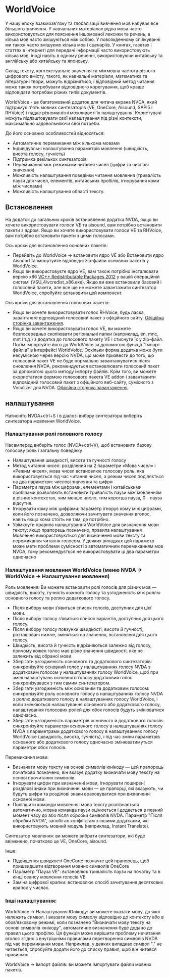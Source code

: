 # WorldVoice

У нашу епоху взаємозв'язку та глобалізації вивчення мов набуває все більшого значення. У навчальних матеріалах рідна мова часто використовується для пояснення іншомовної лексики та речень, а кілька мов часто змішуються між собою. У повсякденному спілкуванні ми також часто змішуємо кілька мов і сценаріїв. У книгах, газетах і статтях в Інтернеті для передачі інформації часто використовують кілька мов, іноді навіть в одному реченні, використовуючи китайську та англійську або китайську та японську.

Склад тексту, контекстуальне значення та міжмовна частота різного цифрового вмісту, такого, як навчальні матеріали, математика та літературні твори, можуть відрізнятися, і відповідний метод читання може також потребувати відповідного корегування, щоб краще відповідати потребам різних типів документів.

WorldVoice - це багатомовний додаток для читача екрана NVDA, який підтримує п'ять мовних синтезаторів (VE, OneCore, Aisound, SAPI5 і RHVoice) і надає різноманітні можливості їх налаштування. Користувачі можуть підлаштовувати свої налаштування під різні контексти, максимально задовольняючи свої потреби.

До його основних особливостей відносяться:

*	Автоматичне перемикання між кількома мовами
*	Індивідуальні налаштування параметрів мовлення (швидкість, висота голосу, гучність)
*	Підтримка декількох синтезаторів
*	Перемикання між режимами читання чисел (цифри та числові значення)
*	Можливість налаштування поведінки читання мовлення (тривалість паузи для чисел, елементів, китайських пробілів, ігнорування коми між числами)
*	Можливість налаштування області тексту.

## Встановлення

На додаток до загальних кроків встановлення додатка NVDA, якщо ви хочете використовувати голоси VE та aisound, вам потрібно встановити пакети з ядром. Якщо ви хочете використовувати голоси VE та RHVoice, вам потрібно встановити пакети з цими голосами.

Ось кроки для встановлення основних пакетів:

*	Перейдіть до WorldVoice -> встановити ядро VE або Встановити ядро Aisound та імпортуйте відповідні zip-файли основних пакетів у WorldVoice.
*	Якщо ви використовуєте ядро VE, вам також потрібно інсталювати версію x86 [VC++ Redistributable Packages 2012](https://www.microsoft.com/en-US/download/details.aspx?id=30679) у вашій операційній системі (VSU_4\vcredist_x86.exe). Якщо ви вже встановили базовий і голосовий пакети, але все ще не можете завантажити синтезатор WorldVoice, спробуйте встановити цей компонент.

Ось кроки для встановлення голосових пакетів:

*	Якщо ви хочете використовувати голос RHVoice, будь ласка, завантажте відповідний голосовий пакет з офіційного сайту. [Офіційна сторінка завантаження](https://rhvoice.org/languages/).
*	Якщо ви хочете використовувати голос VE, ви можете безпосередньо скопіювати регіональні папки (наприклад, en, mnc, mnt і т.д.) з додатка до голосового пакету VE і стиснути їх у zip-файл. Потім імпортуйте його до WorldVoice за допомогою функції "Імпорт файлів" в інтерфейсі WorldVoice. Оскільки форма додатка може бути несумісною через версію NVDA, що може призвести до того, що голосовий пакет VE не буде нормально завантажуватися після оновлення NVDA, рекомендується встановлювати голосовий пакет за допомогою цього методу імпорту файлів. Крім того, ви можете скористатися формою голосового пакета VE addon і завантажити відповідний голосовий пакет з офіційного веб-сайту, сумісного з Vocalizer для NVDA. [Офіційна сторінка завантаження](https://vocalizer-nvda.com/downloads).

## налаштування

Натисніть NVDA+ctrl+S і в діалозі вибору синтезатора виберіть синтезатора мовлення WorldVoice.

### Налаштування ролі головного голосу

Насамперед виберіть голос (NVDA+ctrl+V), щоб встановити базову голосову роль і загальну поведінку

*	Налаштування швидкості, висоти та гучності голосу
*	Метод читання чисел: розділений на 2 параметри «Мова чисел» і «Режим чисел», мова чисел встановлює голосову роль, яка використовується під час читання чисел, а режим чисел поділяється на два параметри: числові значення та цифри
*	Параметри пауза між цифрами, елементами і китайськими пробілами дозволяють встановити тривалість паузи між мовленням в різних контекстах, чим менше число, тим коротша пауза, 0 - пауза відсутня.
*	Ігнорувати кому між цифрами: параметр ігнорує кому між цифрами, коли його позначено, дозволяючи зачитувати значення вголос, навіть якщо кома стоїть не там, де потрібно.
*	Увімкнути правила налаштування WorldVoice для визначення мови тексту: якщо прапорець позначено, правила налаштування Мовлення використовуються для визначення мови тексту та перемикання читання голосом. У деяких випадках цей параметр може мати проблеми сумісності з автоматичним перемиканням мов NVDA, тому рекомендується не використовувати ці два параметри одночасно

### Налаштування мовлення WorldVoice (меню NVDA -> WorldVoice -> Налаштування мовлення)

Роль мовлення: Ви можете встановити ролі голосів для різних мов — швидкість, висоту, гучність кожного голосу та узгодженість між роллю основного голосу та роллю додаткового голосу.

* Після вибору мови з’явиться список голосів, доступних для цієї мови.
* Після вибору голосу з’явиться список варіантів, доступних для цього голосу.
* Після вибору голосу повзунки швидкості, висоти й гучності, розташовані нижче, зміняться на значення, встановлені для цього голосу.
* Швидкість, висота й гучність відрізняються залежно від голосу, причому кожен голос має різне значення швидкості, яке не залежить від обраної мови.
* Зберігати узгодженість основного та додаткового синтезаторів: синхронізуйте основний голос у налаштуваннях голосу NVDA з додатковим голосом у налаштуваннях голосу WorldVoice, щоб при зміні налаштувань основного голосу додатковий голос синхронізувався з тим самим синтезатором.
* Зберігати узгодженість між основним та додатковим голосом: синхронізуйте роль основного голосу в налаштуваннях голосу NVDA з роллю додаткового голосу в налаштуваннях голосу WorldVoice, і коли змінюються налаштування основного або додаткового голосу, налаштування голосових ролей для обох голосів будуть змінюватися одночасно.
* Зберігати узгодженість параметрів основного й додаткового голосів: синхронізуйте параметри основного голосу в налаштуваннях голосу NVDA з параметрами додаткового голосу в налаштуваннях голосу WorldVoice (швидкість, висота, гучність), і під час зміни параметрів основного або додаткового голосу одночасно змінюватимуться параметри обох голосів.

Перемикання мови:

* Визначати мову тексту на основі символів юнікоду — цей прапорець початково позначено, він вказує додатку визначати мову тексту на основі прочитаних символів.
* Ігнорувати цифри при визначенні мови, ігнорувати поширені розділові знаки при визначенні мови — це прапорці, які вказують, чи будуть цифри та розділові знаки враховуватися при визначенні основної мови.
* Поліпшити команди мовлення: мова тексту розпізнається автоматично, мовна команда паузи оцінюється і додається в певний момент часу до або після обробки символів NVDA. Параметр "Після обробки NVDA", запобігає конфліктам з іншими додатками, які використовують мовний модуль (наприклад, Instant Translate).

Синтезатор мовлення: ви можете вибрати синтезатори, які буде ввімкнено, початково це VE, OneCore, aisound.

Інше:

* Підвищення швидкості OneCore: позначте цей прапорець, щоб пришвидшити відтворення мовних символів OneCore
* Параметр "Пауза VE": встановлює тривалість паузи на початку та в кінці сеансу мовлення голосів VE.
* Заміна цифрової крапки: встановлює спосіб зачитування десяткових крапок у числах.

### Інші налаштування:

WorldVoice -> Налаштування Юнікоду: ви можете вказати мову, до якої належить символ, і вказати мову символу відповідно до контексту або в обов’язковому режимі, коли позначено "Визначати мову тексту на основі символів юнікоду", автоматичне визначення буде додано до правил цього профілю. Ця функція може вирішити проблему нечитання вголос згідно з внутрішніми правилами перетворення символів NVDA під час перемикання мови. Наприклад, у деяких випадках символ "." не читається, спробуйте додати його до списку правил, щоб він читався правильно.

WorldVoice -> Імпорт файлів: ви можете імпортувати файли мовних пакетів.
